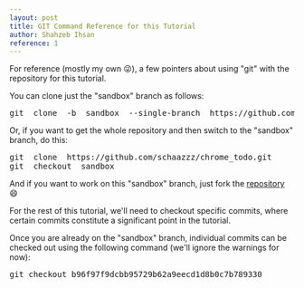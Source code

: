 ```yaml
---
layout: post
title: GIT Command Reference for this Tutorial
author: Shahzeb Ihsan
reference: 1
---
```


<!--more-->

For reference (mostly my own :stuck_out_tongue_winking_eye:), a few pointers about using "git" with the repository for this tutorial.

You can clone just the "sandbox" branch as follows:

<pre>
git  clone  -b  sandbox  --single-branch  https://github.com/schaazzz/chrome_todo.git
</pre>

Or, if you want to get the whole repository and then switch to the "sandbox" branch, do this:

<pre>
git  clone  https://github.com/schaazzz/chrome_todo.git
git  checkout  sandbox
</pre>

And if you want to work on this "sandbox" branch, just fork the [repository](https://github.com/schaazzz/chrome_todo/) :smile:

For the rest of this tutorial, we'll need to checkout specific commits, where certain commits constitute a significant point in the tutorial.

Once you are already on the "sandbox" branch, individual commits can be checked out using the following command (we'll ignore the warnings for now):

<pre>
git checkout b96f97f9dcbb95729b62a9eecd1d8b0c7b789330
</pre>
